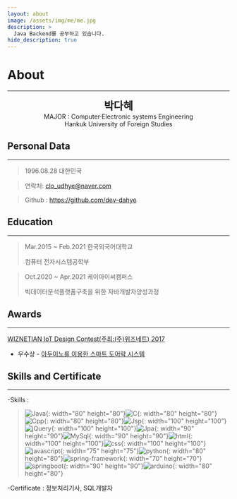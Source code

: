 ```yaml
---
layout: about
image: /assets/img/me/me.jpg
description: >
  Java Backend를 공부하고 있습니다.
hide_description: true
---
```


# About
<!--author-->
***
<center><span style="font-size:170%;font-weight:bold">박다혜</span></center>
<center>MAJOR : Computer·Electronic systems Engineering</center>
<center>Hankuk University of Foreign Studies</center>

## Personal Data
---
> 1996.08.28 대한민국

> 연락처: clo_udhye@naver.com

> Github : <https://github.com/dev-dahye>

## Education
---
> Mar.2015 ~ Feb.2021 한국외국어대학교
>
> 컴퓨터 전자시스템공학부

> Oct.2020 ~ Apr.2021 케이아이씨캠퍼스
>
> 빅데이터분석플랫폼구축을 위한 자바개발자양성과정

## Awards
---
[WIZNETIAN IoT Design Contest(주최:(주)위즈네트) 2017](https://www.wiznet.io/)
- 우수상 - [아두이노를 이용한 스마트 도어락 시스템](https://github.com/dev-dahye/WIZNETIAN-IoT-Contest)

## Skills and Certificate
---
-Skills : 
> ![Java](/assets/img/skill-image/java.png "Java"){: width="80" height="80"}![C](/assets/img/skill-image/c.png "C"){: width="80" height="80"}![Cpp](/assets/img/skill-image/cpp.png "Cpp"){: width="80" height="80"}![Jsp](/assets/img/skill-image/jsp.png "Jsp"){: width="100" height="100"}![jQuery](/assets/img/skill-image/jquery.png "jQuery"){: width="100" height="100"}![Jpa](/assets/img/skill-image/jpa.png "Jpa"){: width="90" height="90"}![MySql](/assets/img/skill-image/mysql.png "MySql"){: width="90" height="90"}![html](/assets/img/skill-image/html.png "html"){: width="100" height="100"}![css](/assets/img/skill-image/css.png "css"){: width="100" height="100"}![javascript](/assets/img/skill-image/javascript.png "javascript"){: width="75" height="75"}![python](/assets/img/skill-image/python.png "python"){: width="80" height="80"}![spring-framework](/assets/img/skill-image/spring-framework.png "spring-framework"){: width="70" height="70"}![springboot](/assets/img/skill-image/springboot.png "springboot"){: width="90" height="90"}![arduino](/assets/img/skill-image/arduino.png "arduino"){: width="80" height="80"}

-Certificate : 정보처리기사, SQL개발자